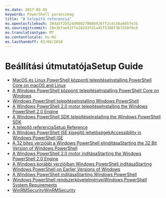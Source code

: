 ```yaml
---
ms.date: 2017-06-05
keywords: PowerShell parancsmag
title: "A telepítő referencia"
ms.openlocfilehash: 39da5f2b524d908270066926ff2cdc56a665fe35
ms.sourcegitcommit: 18e3bfae83ffe282d3fd1a45f5386f3b7250f0c0
ms.translationtype: MT
ms.contentlocale: hu-HU
ms.lasthandoff: 02/08/2018
---
```

# <a name="setup-guide"></a><span data-ttu-id="a4896-103">Beállítási útmutatója</span><span class="sxs-lookup"><span data-stu-id="a4896-103">Setup Guide</span></span>

- [<span data-ttu-id="a4896-104">MacOS és Linux PowerShell központi telepítése</span><span class="sxs-lookup"><span data-stu-id="a4896-104">Installing PowerShell Core on macOS and Linux</span></span>](Installing-PowerShell-Core-on-macOS-and-Linux.md)
- [<span data-ttu-id="a4896-105">A Windows PowerShell központi telepítése</span><span class="sxs-lookup"><span data-stu-id="a4896-105">Installing PowerShell Core on Windows</span></span>](Installing-PowerShell-Core-on-Windows.md)
- [<span data-ttu-id="a4896-106">Windows PowerShell telepítése</span><span class="sxs-lookup"><span data-stu-id="a4896-106">Installing Windows PowerShell</span></span>](Installing-Windows-PowerShell.md)
- [<span data-ttu-id="a4896-107">A Windows PowerShell 2.0 motor telepítése</span><span class="sxs-lookup"><span data-stu-id="a4896-107">Installing the Windows PowerShell 2.0 Engine</span></span>](Installing-the-Windows-PowerShell-2.0-Engine.md)
- [<span data-ttu-id="a4896-108">A Windows PowerShell SDK telepítése</span><span class="sxs-lookup"><span data-stu-id="a4896-108">Installing the Windows PowerShell SDK</span></span>](Installing-the-Windows-PowerShell-SDK.md)
- [<span data-ttu-id="a4896-109">A telepítő referencia</span><span class="sxs-lookup"><span data-stu-id="a4896-109">Setup Reference</span></span>](setup-reference.md)
- [<span data-ttu-id="a4896-110">A Windows PowerShell ISE kisegítő lehetőségek</span><span class="sxs-lookup"><span data-stu-id="a4896-110">Accessibility in Windows PowerShell ISE</span></span>](Accessibility-in-Windows-PowerShell-ISE.md)
- [<span data-ttu-id="a4896-111">A 32 bites verzióját a Windows PowerShell elindítása</span><span class="sxs-lookup"><span data-stu-id="a4896-111">Starting the 32 Bit Version of Windows PowerShell</span></span>](Starting-the-32-Bit-Version-of-Windows-PowerShell.md)
- [<span data-ttu-id="a4896-112">A Windows PowerShell 2.0 motor indítása</span><span class="sxs-lookup"><span data-stu-id="a4896-112">Starting the Windows PowerShell 2.0 Engine</span></span>](Starting-the-Windows-PowerShell-2.0-Engine.md)
- [<span data-ttu-id="a4896-113">A Windows korábbi verzióiban Windows PowerShell indítása</span><span class="sxs-lookup"><span data-stu-id="a4896-113">Starting Windows PowerShell on Earlier Versions of Windows</span></span>](Starting-Windows-PowerShell-on-Earlier-Versions-of-Windows.md)
- [<span data-ttu-id="a4896-114">A Windows PowerShell indítása</span><span class="sxs-lookup"><span data-stu-id="a4896-114">Starting Windows PowerShell</span></span>](Starting-Windows-PowerShell.md)
- [<span data-ttu-id="a4896-115">Windows PowerShell rendszerkövetelményei</span><span class="sxs-lookup"><span data-stu-id="a4896-115">Windows PowerShell System Requirements</span></span>](Windows-PowerShell-System-Requirements.md)
- [<span data-ttu-id="a4896-116">WinRMSecurity</span><span class="sxs-lookup"><span data-stu-id="a4896-116">WinRMSecurity</span></span>](WinRMSecurity.md)
